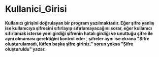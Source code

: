 # Kullanici_Girisi

####  Kullanıcı girişini doğrulayan bir program yazılmaktadır. Eğer şifre yanlış ise kullanıcıya şifresini sıfırlayıp sıfırlamayacağını sorar, eğer kullanıcı sıfırlamak isterse yeni girdiği şifrenin hatalı girdiği ve unuttuğu şifre ile aynı olmaması gerektiğini kontrol eder , şifreler aynı ise ekrana "Şifre oluşturulamadı, lütfen başka şifre giriniz." sorun yoksa "Şifre oluşturuldu" yazar.
